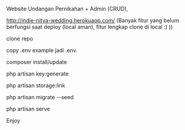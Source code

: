 Website Undangan Pernikahan + Admin (CRUD),


http://indie-nitya-wedding.herokuapp.com/ (Banyak fitur yang belum berfungsi saat deploy (local aman), fitur lengkap clone di local :) ))

clone repo

copy .env example jadi .env.

composer install/update

php artisan key:generate

php artisan storage:link

php artisan migrate --seed

php artisan serve

Enjoy
